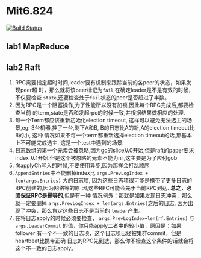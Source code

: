 # Mit6.824
[![Build Status](https://travis-ci.org/yuyang0/mit-6.824.svg?branch=master)](https://travis-ci.org/yuyang0/mit-6.824)

## lab1 MapReduce
## lab2 Raft

   1. RPC需要指定超时时间,leader要有机制来跟踪当前的各peer的状态，如果发现peer超
      时，那么就将该peer标记为`fail`,在确定leader是不是有效的时候，不仅要检查
      `state`,还要检查处于`fail`状态的peer是否超过了半数。
   2. 因为RPC是一个阻塞操作,为了性能所以没有加锁,因此每个RPC完成后,都要检查当前
      的term,state是否和发起rpc的时候一致,并根据结果做相应的处理.
   3. 每一个Term都应该重新初始化election timeout, 这样可以避免无法选主的场景,eg:
      3台机器,挂了一台,剩下A和B, B的日志比A的新,A的election timeout比B的小, 这种
      情况如果不每一个term都重新选择election timeout的话,那基本上不可能完成选主.
      这是一个test中遇到的场景.
   4. 日志数组的第一个元素会被忽略,因为go的slice从0开始,但是raft的paper要求index
      从1开始.但是这个被忽略的元素不能为nil,这主要是为了应付gob
   5. 向applyCh写入的时候,不要使用异步,因为那样会打乱顺序
   6. `AppendEntries`中不能删掉index比 `args.PrevLogIndex + len(args.Entries)`
      大的日志项, 因为这些日志项很可能是携带了更多日志的RPC创建的,因为网络等的原
      因,这些RPC可能会先于当前RPC到达. **总之，必须保证RPC是幂等的**,但是有一种
      情况例外：那就是如果发现日志冲突，那么就一定要删掉 `args.PrevLogIndex +
      len(args.Entries)`之后的日志, 因为出现了冲突，那么肯定这些日志不是当前的
      `leader`产生。
   7. 在将日志apply的时候必须要检查， `args.PrevLogIndex+len(rf.Entries)` 与
      `args.LeaderCommit` 的值，你只能apply二者中的较小值，原因是：如果follower
      有一个不一致的日志项，这个日志项已经被集群commit，但是heartbeat比携带正确
      日志的RPC先到达，那么你不检查这个条件的话就会将这个不一致的日志apply。
